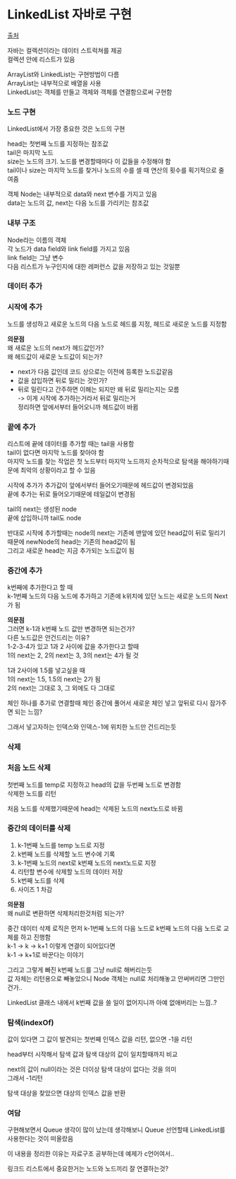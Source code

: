 # LinkedList 자바로 구현
[출처](https://opentutorials.org/module/1335/8857)  

자바는 컬렉션이라는 데이터 스트럭쳐를 제공  
컬렉션 안에 리스트가 있음  

ArrayList와 LinkedList는 구현방법이 다름  
ArrayList는 내부적으로 배열을 사용  
LinkedList는 객체를 만들고 객체와 객체를 연결함으로써 구현함  

### 노드 구현  
LinkedList에서 가장 중요한 것은 노드의 구현  

head는 첫번째 노드를 지정하는 참조값  
tail은 마지막 노드  
size는 노드의 크기. 노드를 변경할때마다 이 값들을 수정해야 함  
tail이나 size는 마지막 노드를 찾거나 노드의 수를 셀 때 연산의 횟수를 획기적으로 줄여줌  

객체 Node는 내부적으로 data와 next 변수를 가지고 있음  
data는 노드의 값, next는 다음 노드를 가리키는 참조값  

### 내부 구조  
Node라는 이름의 객체  
각 노드가 data field와 link field를 가지고 있음  
link field는 그냥 변수  
다음 리스트가 누구인지에 대한 레퍼런스 값을 저장하고 있는 것일뿐  

### 데이터 추가
### 시작에 추가
노드를 생성하고 새로운 노드의 다음 노드로 헤드를 지정, 헤드로 새로운 노드를 지정함  

<b>의문점</b>  
왜 새로운 노드의 next가 헤드값인가?  
왜 헤드값이 새로운 노드값이 되는가?  
- next가 다음 값인데 코드 상으로는 이전에 등록한 노드값같음  
- 값을 삽입하면 뒤로 밀리는 것인가?  
- 뒤로 밀린다고 간주하면 이해는 되지만 왜 뒤로 밀리는지는 모름  
-> 이게 시작에 추가하는거라서 뒤로 밀리는거  
정리하면 앞에서부터 들어오니까 헤드값이 바뀜

### 끝에 추가
리스트에 끝에 데이터를 추가할 때는 tail을 사용함  
tail이 없다면 마지막 노드를 찾아야 함  
마지막 노드를 찾는 작업은 첫 노드부터 마지막 노드까지 순차적으로 탐색을 해야하기때문에 최악의 상황이라고 할 수 있음  

시작에 추가가 추가값이 앞에서부터 들어오기때문에 헤드값이 변경되었음  
끝에 추가는 뒤로 들어오기때문에 테일값이 변경됨  

tail의 next는 생성된 node  
끝에 삽입하니까 tail도 node  

반대로 시작에 추가할때는 
node의 next는 기존에 맨앞에 있던 head값이 뒤로 밀리기때문에 newNode의 head는 기존의 head값이 됨  
그리고 새로운 head는 지금 추가되는 노드값이 됨  

### 중간에 추가
k번째에 추가한다고 할 때  
k-1번째 노드의 다음 노드에 추가하고 기존에 k위치에 있던 노드는 새로운 노드의 Next가 됨  

<b>의문점</b>  
그러면 k-1과 k번째 노드 값만 변경하면 되는건가?  
다른 노드값은 안건드리는 이유?  
1-2-3-4가 있고 1과 2 사이에 값을 추가한다고 할때  
1의 next는 2, 2의 next는 3, 3의 next는 4가 될 것  

1과 2사이에 1.5를 넣고싶을 때  
1의 next는 1.5, 1.5의 next는 2가 됨  
2의 next는 그대로 3, 그 외에도 다 그대로  

체인 하나를 추가로 연결할때 체인 중간에 풀어서 새로운 체인 넣고 앞뒤로 다시 잠가주면 되는 느낌?  

그래서 넣고자하는 인덱스와 인덱스-1에 위치한 노드만 건드리는듯  

### 삭제
### 처음 노드 삭제
첫번째 노드를 temp로 지정하고 head의 값을 두번째 노드로 변경함  
삭제한 노드를 리턴  

처음 노드를 삭제했기때문에 head는 삭제된 노드의 next노드로 바뀜  

### 중간의 데이터를 삭제
1. k-1번째 노드를 temp 노드로 지정  
2. k번째 노드를 삭제할 노드 변수에 기록  
3. k-1번째 노드의 next로 k번째 노드의 next노드로 지정  
4. 리턴할 변수에 삭제할 노드의 데이터 저장  
5. k번째 노드를 삭제  
6. 사이즈 1 차감  

<b>의문점</b>  
왜 null로 변환하면 삭제처리한것처럼 되는가?  

중간 데이터 삭제 로직은 먼저 k-1번째 노드의 다음 노드로 k번째 노드의 다음 노드로 교체를 하고 진행함  
k-1 -> k -> k+1 이렇게 연결이 되어있다면  
k-1 -> k+1로 바꾼다는 이야기  

그리고 그렇게 빠진 k번째 노드를 그냥 null로 해버리는듯  
값 자체는 리턴용으로 빼놓았으니 Node 객체는 null로 처리해놓고 안써버리면 그만인건가..  

LinkedList 클래스 내에서 k번째 값을 쓸 일이 없어지니까 아예 없애버리는 느낌..?  

### 탐색(indexOf)
값이 있다면 그 값이 발견되는 첫번째 인덱스 값을 리턴, 없으면 -1을 리턴  

head부터 시작해서 탐색 값과 탐색 대상의 값이 일치할때까지 비교  

next의 값이 null이라는 것은 더이상 탐색 대상이 없다는 것을 의미  
그래서 -1리턴  

탐색 대상을 찾았으면 대상의 인덱스 값을 반환  

### 여담  
구현해보면서 Queue 생각이 많이 났는데 생각해보니 Queue 선언할때 LinkedList를 사용한다는 것이 떠올랐음  

이 내용을 정리한 이유는 자료구조 공부하는데 예제가 c언어여서..  

링크드 리스트에서 중요한거는 노드와 노드끼리 잘 연결하는것?  